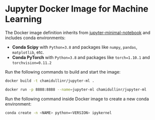 # Jupyter Docker Image for Machine Learning

The Docker image definition inherits from [jupyter-minimal-notebook](https://jupyter-docker-stacks.readthedocs.io/en/latest/using/selecting.html#jupyter-minimal-notebook)
and includes conda environments:
* **Conda Scipy** with `Python=3.8` and packages like `numpy`, `pandas`, `matplotlib`, etc.
* **Conda PyTorch** with `Python=3.8` and packages like `torch=1.10.1` and `torchvision=0.11.2`

Run the following commands to build and start the image:
```bash
docker build -t chamidullinr/jupyter-ml .

docker run -p 8888:8888 --name=jupyter-ml chamidullinr/jupyter-ml 
```

Run the following command inside Docker image to create a new conda environment:
```bash
conda create -n <NAME> python=<VERSION> ipykernel
```